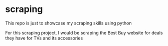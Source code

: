 # scraping

This repo is just to showcase my scraping skills using python

For this scraping project, I would be scraping the Best Buy website for deals they have for TVs and its accessories
